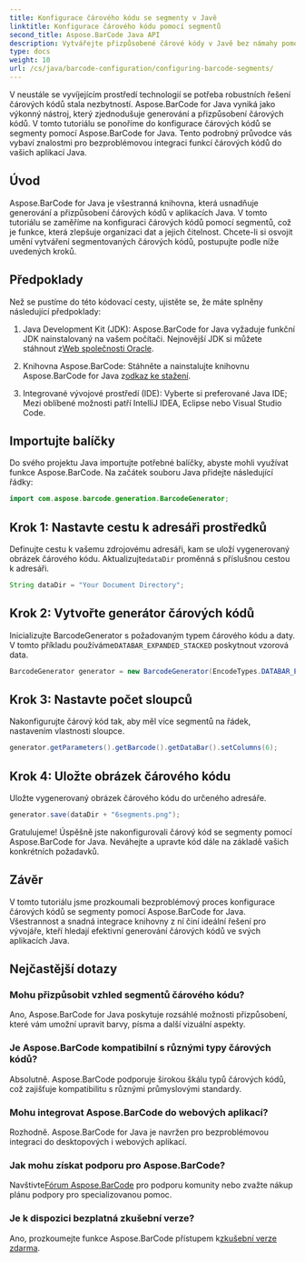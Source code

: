 ```yaml
---
title: Konfigurace čárového kódu se segmenty v Javě
linktitle: Konfigurace čárového kódu pomocí segmentů
second_title: Aspose.BarCode Java API
description: Vytvářejte přizpůsobené čárové kódy v Javě bez námahy pomocí Aspose.BarCode. Všestranné, efektivní a přátelské pro vývojáře.
type: docs
weight: 10
url: /cs/java/barcode-configuration/configuring-barcode-segments/
---
```


V neustále se vyvíjejícím prostředí technologií se potřeba robustních řešení čárových kódů stala nezbytností. Aspose.BarCode for Java vyniká jako výkonný nástroj, který zjednodušuje generování a přizpůsobení čárových kódů. V tomto tutoriálu se ponoříme do konfigurace čárových kódů se segmenty pomocí Aspose.BarCode for Java. Tento podrobný průvodce vás vybaví znalostmi pro bezproblémovou integraci funkcí čárových kódů do vašich aplikací Java.

## Úvod

Aspose.BarCode for Java je všestranná knihovna, která usnadňuje generování a přizpůsobení čárových kódů v aplikacích Java. V tomto tutoriálu se zaměříme na konfiguraci čárových kódů pomocí segmentů, což je funkce, která zlepšuje organizaci dat a jejich čitelnost. Chcete-li si osvojit umění vytváření segmentovaných čárových kódů, postupujte podle níže uvedených kroků.

## Předpoklady

Než se pustíme do této kódovací cesty, ujistěte se, že máte splněny následující předpoklady:

1.  Java Development Kit (JDK): Aspose.BarCode for Java vyžaduje funkční JDK nainstalovaný na vašem počítači. Nejnovější JDK si můžete stáhnout z[Web společnosti Oracle](https://www.oracle.com/java/technologies/javase-downloads.html).

2.  Knihovna Aspose.BarCode: Stáhněte a nainstalujte knihovnu Aspose.BarCode for Java z[odkaz ke stažení](https://releases.aspose.com/barcode/java/).

3. Integrované vývojové prostředí (IDE): Vyberte si preferované Java IDE; Mezi oblíbené možnosti patří IntelliJ IDEA, Eclipse nebo Visual Studio Code.

## Importujte balíčky

Do svého projektu Java importujte potřebné balíčky, abyste mohli využívat funkce Aspose.BarCode. Na začátek souboru Java přidejte následující řádky:

```java
import com.aspose.barcode.generation.BarcodeGenerator;
```

## Krok 1: Nastavte cestu k adresáři prostředků

 Definujte cestu k vašemu zdrojovému adresáři, kam se uloží vygenerovaný obrázek čárového kódu. Aktualizujte`dataDir` proměnná s příslušnou cestou k adresáři.

```java
String dataDir = "Your Document Directory";
```

## Krok 2: Vytvořte generátor čárových kódů

 Inicializujte BarcodeGenerator s požadovaným typem čárového kódu a daty. V tomto příkladu používáme`DATABAR_EXPANDED_STACKED` poskytnout vzorová data.

```java
BarcodeGenerator generator = new BarcodeGenerator(EncodeTypes.DATABAR_EXPANDED_STACKED, "(01)98898765432106(3202)012345(15)991231");
```

## Krok 3: Nastavte počet sloupců

Nakonfigurujte čárový kód tak, aby měl více segmentů na řádek, nastavením vlastnosti sloupce.

```java
generator.getParameters().getBarcode().getDataBar().setColumns(6);
```

## Krok 4: Uložte obrázek čárového kódu

Uložte vygenerovaný obrázek čárového kódu do určeného adresáře.

```java
generator.save(dataDir + "6segments.png");
```

Gratulujeme! Úspěšně jste nakonfigurovali čárový kód se segmenty pomocí Aspose.BarCode for Java. Neváhejte a upravte kód dále na základě vašich konkrétních požadavků.

## Závěr

V tomto tutoriálu jsme prozkoumali bezproblémový proces konfigurace čárových kódů se segmenty pomocí Aspose.BarCode for Java. Všestrannost a snadná integrace knihovny z ní činí ideální řešení pro vývojáře, kteří hledají efektivní generování čárových kódů ve svých aplikacích Java.

## Nejčastější dotazy

### Mohu přizpůsobit vzhled segmentů čárového kódu?
Ano, Aspose.BarCode for Java poskytuje rozsáhlé možnosti přizpůsobení, které vám umožní upravit barvy, písma a další vizuální aspekty.

### Je Aspose.BarCode kompatibilní s různými typy čárových kódů?
Absolutně. Aspose.BarCode podporuje širokou škálu typů čárových kódů, což zajišťuje kompatibilitu s různými průmyslovými standardy.

### Mohu integrovat Aspose.BarCode do webových aplikací?
Rozhodně. Aspose.BarCode for Java je navržen pro bezproblémovou integraci do desktopových i webových aplikací.

### Jak mohu získat podporu pro Aspose.BarCode?
 Navštivte[Fórum Aspose.BarCode](https://forum.aspose.com/c/barcode/13) pro podporu komunity nebo zvažte nákup plánu podpory pro specializovanou pomoc.

### Je k dispozici bezplatná zkušební verze?
 Ano, prozkoumejte funkce Aspose.BarCode přístupem k[zkušební verze zdarma](https://releases.aspose.com/).
